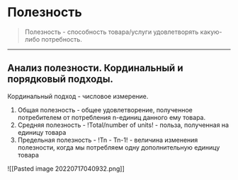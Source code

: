 # Полезность
> Полезность - способность товара/услуги удовлетворять какую-либо потребность.
---
## Анализ полезности. Кординальный и порядковый подходы.

Кординальный подход - числовое измерение.
1. Общая полезность - общее удовлетворение, полученное потребителем от потребления n-единиц данного ему товара. 
2. Средняя полезность - !Total/number of units! - польза, полученная на единицу товара
3. Предельная полезность - !Tn - Tn-1! - величина изменения полезности, когда мы потребляем одну дополнительную единицу товара 

![[Pasted image 20220717040932.png]]